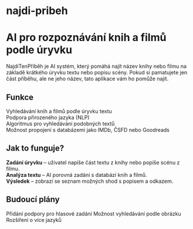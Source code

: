 # najdi-pribeh
# AI pro rozpoznávání knih a filmů podle úryvku  

NajdiTenPříběh je AI systém, který pomáhá najít název knihy nebo filmu na základě krátkého úryvku textu nebo popisu scény. Pokud si pamatujete jen část příběhu, ale ne jeho název, tato aplikace vám ho pomůže najít.  

##  Funkce  
Vyhledávání knih a filmů podle úryvku textu  
Podpora přirozeného jazyka (NLP)  
Algoritmus pro vyhledávání podobných textů  
 Možnost propojení s databázemi jako IMDb, ČSFD nebo Goodreads  

##  Jak to funguje?  
 **Zadání úryvku** – uživatel napíše část textu z knihy nebo popíše scénu z filmu.  
 **Analýza textu** – AI porovná zadání s databází knih a filmů.  
 **Výsledek** – zobrazí se seznam možných shod s popisem a odkazem.  

## Budoucí plány
 Přidání podpory pro hlasové zadání 
 Možnost vyhledávání podle obrázku 
 Rozšíření o více jazyků
